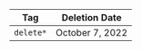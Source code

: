 <!-- BEGIN deletion_table -->
| Tag        | Deletion Date
| ---------- | ----------------------
| `delete*`  | October 7, 2022
<!-- END deletion_table -->

